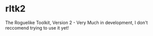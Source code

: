 # rltk2
The Roguelike Toolkit, Version 2 - Very Much in development, I don't reccomend trying to use it yet!
